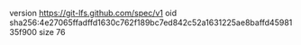 version https://git-lfs.github.com/spec/v1
oid sha256:4e27065ffadffd1630c762f189bc7ed842c52a1631225ae8baffd4598135f900
size 76
